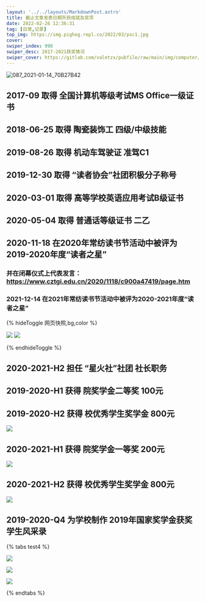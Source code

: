 ```yaml
---
layout: '../../layouts/MarkdownPost.astro'
title: 截止文章发表日期所获成就及奖项
date: 2022-02-26 12:36:31
tag: [日常,记录]
top_img: https://img.pighog.repl.co/2022/03/psc1.jpg
cover: 
swiper_index: 990
swiper_desc: 2017-2021获奖情况
swiper_cover: https://gitlab.com/valetzx/pubfile/raw/main/img/computer/star1.jpg
---
```


![087_2021-01-14_70B27B42](https://gitlab.com/valetzx/pubfile/raw/main/img/computer/087_2021-01-14_70B27B42.jpeg)

## 2017-09 取得 全国计算机等级考试MS Office一级证书

## 2018-06-25 取得 陶瓷装饰工 四级/中级技能
## 2019-08-26 取得 机动车驾驶证 准驾C1
## 2019-12-30 取得 “读者协会”社团积极分子称号
## 2020-03-01 取得 高等学校英语应用考试B级证书
## 2020-05-04 取得 普通话等级证书 二乙
## 2020-11-18 在2020年常纺读书节活动中被评为2019-2020年度“读者之星” 
### 并在闭幕仪式上代表发言：https://www.cztgi.edu.cn/2020/1118/c900a47419/page.htm
### 2021-12-14 在2021年常纺读书节活动中被评为2020-2021年度“读者之星” 

{% hideToggle  网页快照,bg,color %}

![](https://gitlab.com/valetzx/img/raw/main/img/2022/02/26_13_59_41_20220226135941.png)
![](https://gitlab.com/valetzx/img/raw/main/img/2022/02/26_13_7_51_20220226130751.png)

{% endhideToggle %}

## 2020-2021-H2 担任 “星火社”社团 社长职务
## 2019-2020-H1 获得 院奖学金二等奖 100元
## 2019-2020-H2 获得 校优秀学生奖学金 800元
![](https://gitlab.com/valetzx/img/raw/main/img/2022/02/26_14_3_53_20220226140353.png)
## 2020-2021-H1 获得 院奖学金一等奖 200元
![](https://gitlab.com/valetzx/img/raw/main/img/2022/02/26_14_2_10_-2a806821b9246a10.png)
## 2020-2021-H2 获得 校优秀学生奖学金 800元
![](https://gitlab.com/valetzx/img/raw/main/img/2022/02/26_14_9_38_20220226140937.png)
## 2019-2020-Q4 为学校制作 2019年国家奖学金获奖学生风采录 

{% tabs test4 %}
<!-- tab 振翅高飞 -->
![](https://gitlab.com/valetzx/img/raw/main/img/2022/02/26_14_18_51_201912142.jpg)
<!-- endtab -->

<!-- tab 正当时 -->
![](https://gitlab.com/valetzx/img/raw/main/img/2022/02/26_14_18_51_20191214.jpg)
<!-- endtab -->

<!-- tab 国家奖学金风采录 -->
![](https://gitlab.com/valetzx/img/raw/main/img/2022/02/26_14_18_51_201912141.jpg)
<!-- endtab -->
{% endtabs %}
